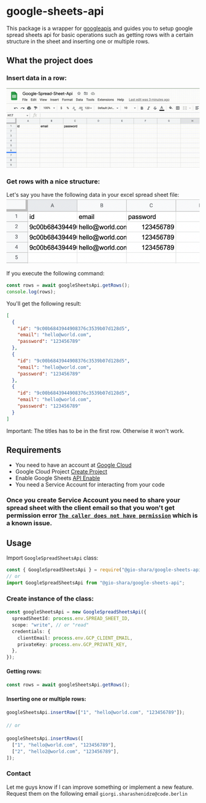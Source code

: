 # google-sheets-api

This package is a wrapper for [googleapis](https://www.npmjs.com/package/googleapis) and guides you to setup google spread sheets api for basic operations such as getting rows with a certain structure in the sheet and inserting one or multiple rows.

## What the project does

### Insert data in a row:

<img src="./assets/insert-data.gif"/>

### Get rows with a nice structure:

Let's say you have the following data in your excel spread sheet file:
<img src="./assets/get-rows-example.png"/>

If you execute the following command:

```typescript
const rows = await googleSheetsApi.getRows();
console.log(rows);
```

You'll get the following result:

```json
[
  {
    "id": "9c00b6843944908376c3539b07d128d5",
    "email": "hello@world.com",
    "password": "123456789"
  },
  {
    "id": "9c00b6843944908376c3539b07d128d5",
    "email": "hello@world.com",
    "password": "123456789"
  },
  {
    "id": "9c00b6843944908376c3539b07d128d5",
    "email": "hello@world.com",
    "password": "123456789"
  }
]
```

Important: The titles has to be in the first row. Otherwise it won't work.

## Requirements

- You need to have an account at [Google Cloud](https://cloud.google.com/)
- Google Cloud Project [Create Project](https://console.cloud.google.com/projectcreate)
- Enable Google Sheets [API Enable](https://console.cloud.google.com/apis/enableflow?apiid=sheets.googleapis.com)
- You need a Service Account for interacting from your code

### Once you create Service Account you need to share your spread sheet with the client email so that you won't get permission error [`The caller does not have permission`](https://stackoverflow.com/questions/38949318/google-sheets-api-returns-the-caller-does-not-have-permission-when-using-serve) which is a known issue.

## Usage

Import `GoogleSpreadSheetsApi` class:

```typescript
const { GoogleSpreadSheetsApi } = require("@gio-shara/google-sheets-api");
// or
import GoogleSpreadSheetsApi from "@gio-shara/google-sheets-api";
```

### Create instance of the class:

```typescript
const googleSheetsApi = new GoogleSpreadSheetsApi({
  spreadSheetId: process.env.SPREAD_SHEET_ID,
  scope: "write", // or "read"
  credentials: {
    clientEmail: process.env.GCP_CLIENT_EMAIL,
    privateKey: process.env.GCP_PRIVATE_KEY,
  },
});
```

#### Getting rows:

```typescript
const rows = await googleSheetsApi.getRows();
```

#### Inserting one or multiple rows:

```typescript
googleSheetsApi.insertRow(["1", "hello@world.com", "123456789"]);

// or

googleSheetsApi.insertRows([
  ["1", "hello@world.com", "123456789"],
  ["2", "hello2@world.com", "123456789"],
]);
```

### Contact

Let me guys know if I can improve something or implement a new feature. Request them on the following email `giorgi.sharashenidze@code.berlin`
